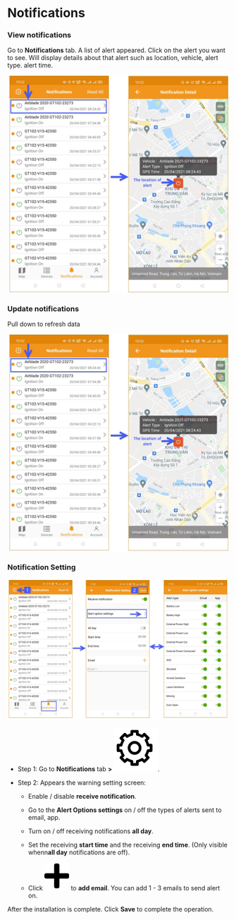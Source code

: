 # Notifications

### View notifications
Go to **Notifications** tab. A list of alert appeared. Click on the alert you want to see. Will display details about that alert such as location, vehicle, alert type. alert time.

<span class="icon-left5">![Interface Web](/docs/assets/images/web-english/gotrack365-el/location365-alert.jpg)

### Update notifications

Pull down to refresh data

<span class="icon-left4">![Interface Web](/docs/assets/images/web-english/gotrack365-el/location365-alert.jpg)

### Notification Setting

<span style="display:block;text-align:center">![Interface Web](/docs/assets/images/web-english/gotrack365-el/notification-setting.jpg)

* Step 1: Go to **Notifications** tab **>** <span class="icon-left ">![Ok](/docs/assets/images/web-interface/icon/SVG/icons8-gear.svg).

* Step 2: Appears the warning setting screen:

    * Enable / disable **receive notification**.

    * Go to the **Alert Options settings** on / off the types of alerts sent to email, app.
    * Turn on / off receiving notifications **all day**.
    * Set the receiving **start time** and the receiving **end time**. (Only visible whenn**all day** notifications are off).
    * Click <span class="icon-left svg-filter-tick">![Ok](/docs/assets/images/web-interface/icon/SVG/plus.svg) to **add email**. You can add 1 - 3 emails to send alert on.

After the installation is complete. Click **Save** to complete the operation.